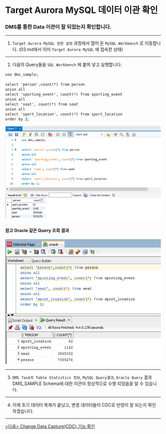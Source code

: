 # Target Aurora MySQL 데이터 이관 확인

###  DMS를 통한 Data 이관이 잘 되었는지 확인합니다.



---

1. `Target Aurora MySQL 권한 설정` 과정에서 열어 둔 `MySQL Workbench` 로 이동합니다. (03.md에서 이미 `Target Aurora MySQL` 에 접속한 상태)



---

2. 다음의 Query들을 `SQL Workbench` 에 붙여 넣고 실행합니다.

```
use dms_sample;

select 'person',count(*) from person
union all 
select 'sporting_event', count(*) from sporting_event
union all 
select 'seat', count(*) from seat
union all 
select 'sport_location', count(*) from sport_location
order by 2;
```

![image-20230620005520318](images/image-20230620005520318.png)

#### 참고 Oracle 같은 Query 조회 결과

![image-20230620005552270](images/image-20230620005552270.png)

---

3. `DMS Task의 Table Statistics 정보`, `MySQL Query결과`, `Oracle Query` 결과 DMS_SAMPLE Schema에 대한 이관이 정상적으로 수행 되었음을 알 수 있습니다.



---

4. 이제 초기 데이터 복제가 끝났고, 변경 데이터들이 CDC로 반영이 잘 되는지 확인 하겠습니다.



---

[<다음> Change Data Capture(CDC) 기능 확인](./08.md)
